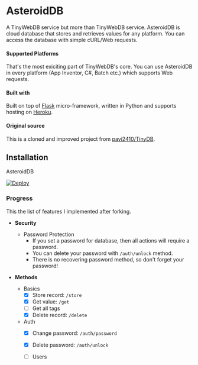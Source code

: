 # AsteroidDB
A TinyWebDB service but more than TinyWebDB service. AsteroidDB is cloud database that stores and retrieves values for any platform. You can access the database with simple cURL/Web requests. 

#### Supported Platforms

That's the most exiciting part of TinyWebDB's core. You can use AsteroidDB in every platform (App Inventor, C#, Batch etc.) which supports Web requests.

#### Built with

Built on top of [Flask](http://flask.pocoo.org/) micro-framework, written in Python and supports hosting on [Heroku](https://www.heroku.com/).

#### Original source

This is a cloned and improved project from [pavi2410/TinyDB](https://github.com/pavi2410/TinyWebDB). 

## Installation

AsteroidDB 

[![Deploy](https://www.herokucdn.com/deploy/button.png)](https://heroku.com/deploy?template=https://github.com/yyusufcihan/TinyWebDB/tree/release)

### Progress
This the list of features I implemented after forking.

* **Security**
  * Password Protection
    * If you set a password for database, then all actions will require a password.
    * You can delete your password with `/auth/unlock` method.
    * There is no recovering password method, so don't forget your password!
        
* **Methods**
  * Basics
     - [x] Store record: `/store`
     - [x] Get value: `/get`
     - [ ] Get all tags
     - [x] Delete record: `/delete`
  * Auth
     - [x] Change password: `/auth/password`
     - [x] Delete password: `/auth/unlock`
     - [ ] Users



